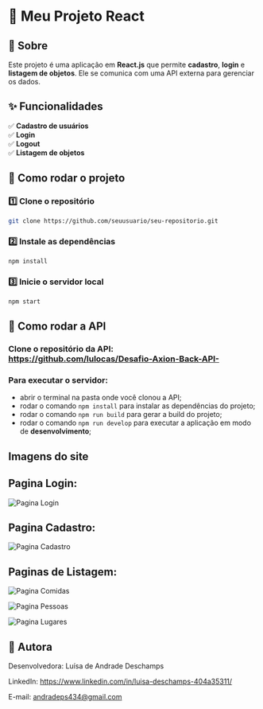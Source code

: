 # 📌 Meu Projeto React

## 🔹 Sobre
Este projeto é uma aplicação em **React.js** que permite **cadastro**, **login** e **listagem de objetos**. Ele se comunica com uma API externa para gerenciar os dados.

## ✨ Funcionalidades
✅ **Cadastro de usuários**  
✅ **Login**  
✅ **Logout** <br/>
✅ **Listagem de objetos**  

## 🚀 Como rodar o projeto

### 1️⃣ Clone o repositório
```bash
git clone https://github.com/seuusuario/seu-repositorio.git
```

### 2️⃣ Instale as dependências
```bash
npm install
```

### 3️⃣ Inicie o servidor local
```bash
npm start
```

## 📌 Como rodar a API

### Clone o repositório da API: https://github.com/lulocas/Desafio-Axion-Back-API-

### Para executar o servidor:
- abrir o terminal na pasta onde você clonou a API;
- rodar o comando `npm install` para instalar as dependências do projeto;
- rodar o comando `npm run build` para gerar a build do projeto;
- rodar o comando  `npm run develop` para executar a aplicação em modo de **desenvolvimento**;

## Imagens do site

## Pagina Login:
![Pagina Login](https://i.imgur.com/CvTW7uW.jpg)

## Pagina Cadastro:
![Pagina Cadastro](https://i.imgur.com/rtuKPhB.jpg)

## Paginas de Listagem:
![Pagina Comidas](https://i.imgur.com/8pe0u7b.jpg)

![Pagina Pessoas](https://i.imgur.com/rLaYyiA.jpg)

![Pagina Lugares](https://i.imgur.com/vnkOLoY.jpg)

## 📩 Autora
Desenvolvedora: Luísa de Andrade Deschamps

LinkedIn: https://www.linkedin.com/in/luisa-deschamps-404a35311/

E-mail: andradeps434@gmail.com
